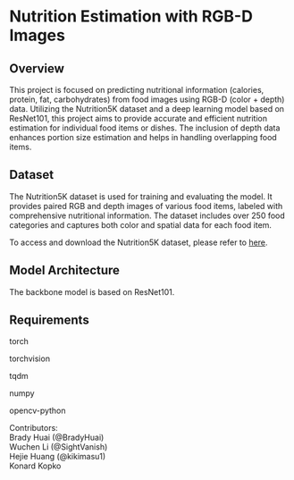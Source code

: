 # Nutrition Estimation with RGB-D Images

## Overview

This project is focused on predicting nutritional information (calories, protein, fat, carbohydrates) from food images using RGB-D (color + depth) data. Utilizing the Nutrition5K dataset and a deep learning model based on ResNet101, this project aims to provide accurate and efficient nutrition estimation for individual food items or dishes. The inclusion of depth data enhances portion size estimation and helps in handling overlapping food items.

## Dataset

The Nutrition5K dataset is used for training and evaluating the model. It provides paired RGB and depth images of various food items, labeled with comprehensive nutritional information. The dataset includes over 250 food categories and captures both color and spatial data for each food item.

To access and download the Nutrition5K dataset, please refer to [here](https://github.com/google-research-datasets/Nutrition5k).

## Model Architecture

The backbone model is based on ResNet101.

## Requirements
torch

torchvision

tqdm

numpy

opencv-python


Contributors:\
Brady Huai (@BradyHuai)\
Wuchen Li (@SightVanish)\
Hejie Huang (@kikimasu1)\
Konard Kopko
